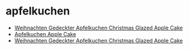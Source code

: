 # apfelkuchen

 * [Weihnachten Gedeckter Apfelkuchen Christmas Glazed Apple Cake](../../index/w/weihnachten-gedeckter-apfelkuchen-christmas-glazed-apple-cake.json)
 * [Apfelkuchen Apple Cake](../../index/a/apfelkuchen-apple-cake.json)
 * [Weihnachten Gedeckter Apfelkuchen Christmas Glazed Apple Cake](../../index/w/weihnachten-gedeckter-apfelkuchen-christmas-glazed-apple-cake.json)
